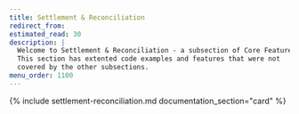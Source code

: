 ```yaml
---
title: Settlement & Reconciliation
redirect_from:
estimated_read: 30
description: |
  Welcome to Settlement & Reconciliation - a subsection of Core Features.
  This section has extented code examples and features that were not
  covered by the other subsections.
menu_order: 1100
---
```


{% include settlement-reconciliation.md documentation_section="card" %}